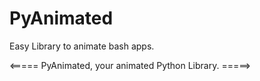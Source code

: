 # PyAnimated
Easy Library to animate bash apps.

<===== PyAnimated, your animated Python Library. =====>